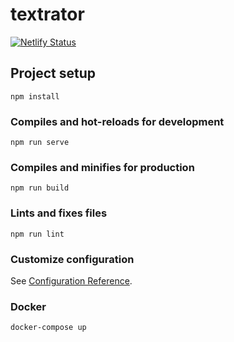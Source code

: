 # textrator

[![Netlify Status](https://api.netlify.com/api/v1/badges/66ce6976-37d7-4a12-8d04-e10891ff1686/deploy-status)](https://app.netlify.com/sites/textrator/deploys)

## Project setup
```
npm install
```

### Compiles and hot-reloads for development
```
npm run serve
```

### Compiles and minifies for production
```
npm run build
```

### Lints and fixes files
```
npm run lint
```

### Customize configuration
See [Configuration Reference](https://cli.vuejs.org/config/).

### Docker
```
docker-compose up
```

